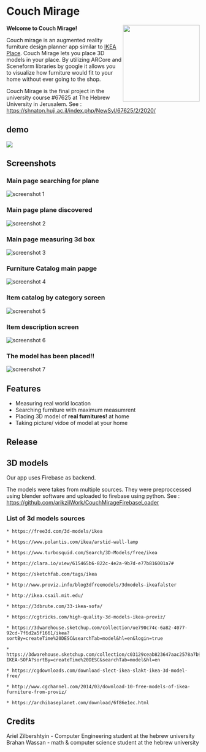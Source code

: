 # Couch Mirage

<img src="docs/images/logo.png" width="200" align="right" />

<b>Welcome to Couch Mirage!</b>


Couch mirage is an augmented reality furniture design planner app similar to [IKEA Place](https://play.google.com/store/apps/details?id=com.inter_ikea.place&hl=en_US).
Couch Mirage lets you place 3D models in your place.
By utilizing ARCore and Sceneform libraries by google it allows you to visualize how furniture would
 fit to your home without ever going to the shop.   

Couch Mirage is the final project in the university course #67625 at The Hebrew University in Jerusalem.
See : https://shnaton.huji.ac.il/index.php/NewSyl/67625/2/2020/

## demo
![](docs/images/demo_1.gif)
## Screenshots

### Main page searching for plane
![screenshot 1](docs/images/screenshot_1.jpeg)
### Main page plane discovered
![screenshot 2](docs/images/screenshot_2.jpeg)
### Main page measuring 3d box
![screenshot 3](docs/images/screenshot_3.jpeg)
### Furniture Catalog main papge
![screenshot 4](docs/images/screenshot_4.jpeg)
### Item catalog by category screen
![screenshot 5](docs/images/screenshot_5.jpeg)
### Item description screen
![screenshot 6](docs/images/screenshot_6.jpeg)
### The model has been placed!!
![screenshot 7](docs/images/screenshot_7.jpeg)


## Features
- Measuring real world  location
- Searching furniture with  maximum measumrent
- Placing 3D model of <b>real furnitures!</b>  at home
- Taking picture/ vidoe of model at your home

## Release



## 3D models
Our app uses Firebase as backend.

The models were takes from multiple sources.
They were preproccessed using blender software and uploaded to firebase using python.
See : https://github.com/arikzilWork/CouchMirageFirebaseLoader

### List of 3d models sources
    * https://free3d.com/3d-models/ikea

    * https://www.polantis.com/ikea/arstid-wall-lamp

    * https://www.turbosquid.com/Search/3D-Models/free/ikea

    * https://clara.io/view/615465b6-822c-4e2a-9b7d-e77b816001a7#

    * https://sketchfab.com/tags/ikea

    * http://www.proviz.info/blog3dfreemodels/3dmodels-ikeafalster

    * http://ikea.csail.mit.edu/

    * https://3dbrute.com/33-ikea-sofa/

    * https://cgtricks.com/high-quality-3d-models-ikea-proviz/

    * https://3dwarehouse.sketchup.com/collection/ue790c74c-6a82-4077-92cd-7f6d2a5f1661/ikea?sortBy=createTime%20DESC&searchTab=model&hl=en&login=true

    * https://3dwarehouse.sketchup.com/collection/c03129ceab823647aac2578a7b9ddb8c/2-IKEA-SOFA?sortBy=createTime%20DESC&searchTab=model&hl=en

    * https://cgdownloads.com/download-slect-ikea-slakt-ikea-3d-model-free/

    * http://www.cgchannel.com/2014/03/download-10-free-models-of-ikea-furniture-from-proviz/

    * https://archibaseplanet.com/download/6f86e1ec.html

## Credits
Ariel Zilbershtyin - Computer Engineering student at the hebrew university
Brahan Wassan - math & computer science student at the hebrew university
